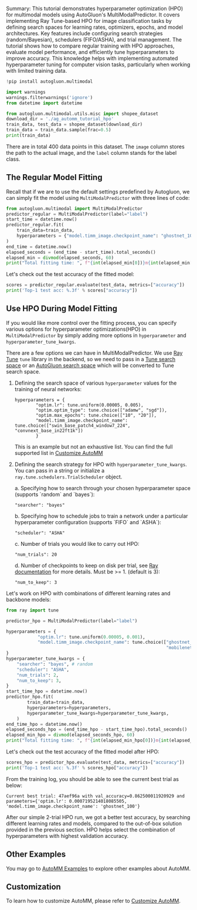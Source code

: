 Summary: This tutorial demonstrates hyperparameter optimization (HPO) for multimodal models using AutoGluon's MultiModalPredictor. It covers implementing Ray Tune-based HPO for image classification tasks by defining search spaces for learning rates, optimizers, epochs, and model architectures. Key features include configuring search strategies (random/Bayesian), schedulers (FIFO/ASHA), and trial management. The tutorial shows how to compare regular training with HPO approaches, evaluate model performance, and efficiently tune hyperparameters to improve accuracy. This knowledge helps with implementing automated hyperparameter tuning for computer vision tasks, particularly when working with limited training data.

```python
!pip install autogluon.multimodal

```


```python
import warnings
warnings.filterwarnings('ignore')
from datetime import datetime

from autogluon.multimodal.utils.misc import shopee_dataset
download_dir = './ag_automm_tutorial_hpo'
train_data, test_data = shopee_dataset(download_dir)
train_data = train_data.sample(frac=0.5)
print(train_data)
```

There are in total 400 data points in this dataset. The `image` column stores the path to the actual image, and the `label` column stands for the label class. 


## The Regular Model Fitting

Recall that if we are to use the default settings predefined by Autogluon, we can simply fit the model using `MultiModalPredictor` with three lines of code:


```python
from autogluon.multimodal import MultiModalPredictor
predictor_regular = MultiModalPredictor(label="label")
start_time = datetime.now()
predictor_regular.fit(
    train_data=train_data,
    hyperparameters = {"model.timm_image.checkpoint_name": "ghostnet_100"}
)
end_time = datetime.now()
elapsed_seconds = (end_time - start_time).total_seconds()
elapsed_min = divmod(elapsed_seconds, 60)
print("Total fitting time: ", f"{int(elapsed_min[0])}m{int(elapsed_min[1])}s")
```

Let's check out the test accuracy of the fitted model:


```python
scores = predictor_regular.evaluate(test_data, metrics=["accuracy"])
print('Top-1 test acc: %.3f' % scores["accuracy"])
```

## Use HPO During Model Fitting

If you would like more control over the fitting process, you can specify various options for hyperparameter optimizations(HPO) in `MultiModalPredictor` by simply adding more options in `hyperparameter` and `hyperparameter_tune_kwargs`.

There are a few options we can have in MultiModalPredictor. We use [Ray Tune](https://docs.ray.io/en/latest/tune/index.html) `tune` library in the backend, so we need to pass in a [Tune search space](https://docs.ray.io/en/latest/tune/api/search_space.html) or an [AutoGluon search space](https://auto.gluon.ai/stable/api/autogluon.common.space.html) which will be converted to Tune search space.

1. Defining the search space of various `hyperparameter` values for the training of neural networks:

<ul>

```
hyperparameters = {
        "optim.lr": tune.uniform(0.00005, 0.005),
        "optim.optim_type": tune.choice(["adamw", "sgd"]),
        "optim.max_epochs": tune.choice(["10", "20"]), 
        "model.timm_image.checkpoint_name": tune.choice(["swin_base_patch4_window7_224", "convnext_base_in22ft1k"])
        }
```


This is an example but not an exhaustive list. You can find the full supported list in [Customize AutoMM](customization.ipynb)
</ul>
    
2. Defining the search strategy for HPO with `hyperparameter_tune_kwargs`. You can pass in a string or initialize a `ray.tune.schedulers.TrialScheduler` object.

<ul>
a. Specifying how to search through your chosen hyperparameter space (supports `random` and `bayes`):

```
"searcher": "bayes"
```


</ul>

<ul>
b. Specifying how to schedule jobs to train a network under a particular hyperparameter configuration (supports `FIFO` and `ASHA`):

```            
"scheduler": "ASHA"
```


</ul>

<ul>
c. Number of trials you would like to carry out HPO:

```
"num_trials": 20
```


</ul>

<ul>
d. Number of checkpoints to keep on disk per trial, see <a href="https://docs.ray.io/en/latest/train/api/doc/ray.train.CheckpointConfig.html#ray.train.CheckpointConfig">Ray documentation</a> for more details. Must be >= 1. (default is 3):

```
"num_to_keep": 3
```


</ul>

Let's work on HPO with combinations of different learning rates and backbone models:


```python
from ray import tune

predictor_hpo = MultiModalPredictor(label="label")

hyperparameters = {
            "optim.lr": tune.uniform(0.00005, 0.001),
            "model.timm_image.checkpoint_name": tune.choice(["ghostnet_100",
                                                             "mobilenetv3_large_100"])
}
hyperparameter_tune_kwargs = {
    "searcher": "bayes", # random
    "scheduler": "ASHA",
    "num_trials": 2,
    "num_to_keep": 3,
}
start_time_hpo = datetime.now()
predictor_hpo.fit(
        train_data=train_data,
        hyperparameters=hyperparameters,
        hyperparameter_tune_kwargs=hyperparameter_tune_kwargs,
    )
end_time_hpo = datetime.now()
elapsed_seconds_hpo = (end_time_hpo - start_time_hpo).total_seconds()
elapsed_min_hpo = divmod(elapsed_seconds_hpo, 60)
print("Total fitting time: ", f"{int(elapsed_min_hpo[0])}m{int(elapsed_min_hpo[1])}s")
```

Let's check out the test accuracy of the fitted model after HPO:


```python
scores_hpo = predictor_hpo.evaluate(test_data, metrics=["accuracy"])
print('Top-1 test acc: %.3f' % scores_hpo["accuracy"])
```

From the training log, you should be able to see the current best trial as below:

```
Current best trial: 47aef96a with val_accuracy=0.862500011920929 and parameters={'optim.lr': 0.0007195214018085505, 'model.timm_image.checkpoint_name': 'ghostnet_100'}
```


After our simple 2-trial HPO run, we got a better test accuracy, by searching different learning rates and models, compared to the out-of-box solution provided in the previous section. HPO helps select the combination of hyperparameters with highest validation accuracy. 

## Other Examples

You may go to [AutoMM Examples](https://github.com/autogluon/autogluon/tree/master/examples/automm) to explore other examples about AutoMM.

## Customization
To learn how to customize AutoMM, please refer to [Customize AutoMM](customization.ipynb).
